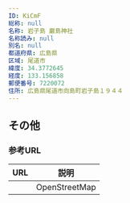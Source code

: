 ```yaml
---
ID: KiCmF
総称: null
名称: 岩子島 巌島神社
名称読み: null
別名: null
都道府県: 広島県
区域: 尾道市
緯度: 34.3772645
経度: 133.156858
郵便番号: 7220072
住所: 広島県尾道市向島町岩子島１９４４
---
```


## その他

### 参考URL

| URL | 説明          |
| --- | ------------- |
|     | OpenStreetMap |
